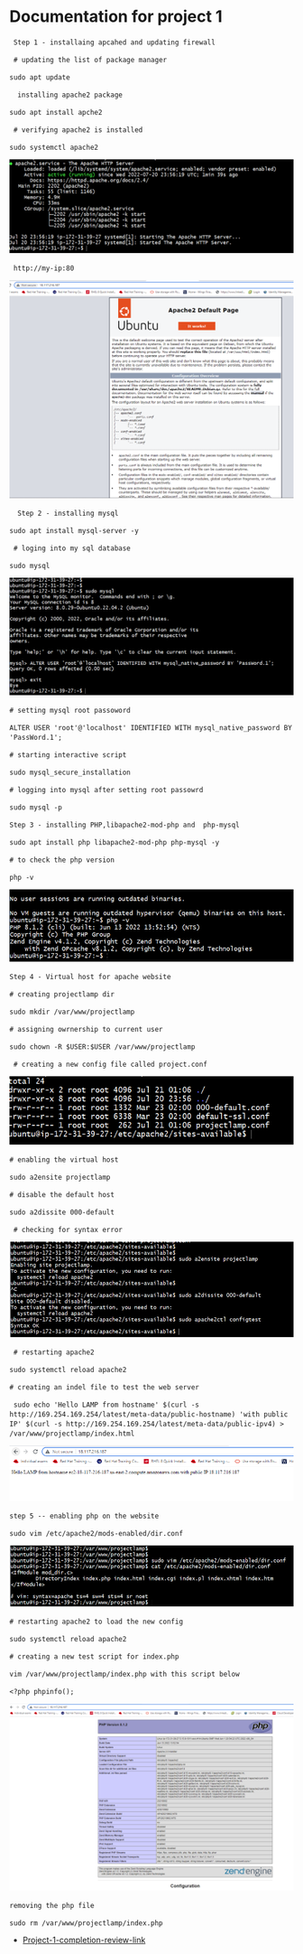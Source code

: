 # Documentation for project 1

` Step 1 - installaing apcahed and updating firewall`

` # updating the list of package manager`

`sudo apt update`

`  installing apache2 package`

`sudo apt install apche2`

` # verifying apache2 is installed`

`sudo systemctl apache2`

![project image](./images/Project1-Image1-systemctl-status-apache2.PNG)

` http://my-ip:80`

![project image](./images/Project1-Image2-apache-default-page.PNG)

`  Step 2 - installing mysql`

` sudo apt install mysql-server -y `

` # loging into my sql database`

` sudo mysql `

![project image](./images/Project1-Image3-mysql-passoword.PNG)



` # setting mysql root passoword `

` ALTER USER 'root'@'localhost' IDENTIFIED WITH mysql_native_password BY 'PassWord.1'; `

` # starting interactive script `

` sudo mysql_secure_installation `

` # logging into mysql after setting root passowrd `

` sudo mysql -p `

` Step 3 - installing PHP,libapache2-mod-php and  php-mysql `

` sudo apt install php libapache2-mod-php php-mysql -y `

` # to check the php version `

` php -v ` 

![project image](./images/project-1-image-4-php-version.PNG)

` Step 4 - Virtual host for apache website `

` # creating projectlamp dir `

`sudo mkdir /var/www/projectlamp`

` # assigning owrnership to current user `

` sudo chown -R $USER:$USER /var/www/projectlamp `

` # creating a new config file called project.conf` 

![project image](./images/project-1-image-5-projectlamp-conf.PNG)

` # enabling the virtual host `

` sudo a2ensite projectlamp `

` # disable the default host `

` sudo a2dissite 000-default `

` # checking for syntax error`

![project image](./images/project-1-image-6-ena-disab-configtest.PNG)

` # restarting apache2`

` sudo systemctl reload apache2 `

` # creating an indel file to test the web server `

` sudo echo 'Hello LAMP from hostname' $(curl -s http://169.254.169.254/latest/meta-data/public-hostname) 'with public IP' $(curl -s http://169.254.169.254/latest/meta-data/public-ipv4) > /var/www/projectlamp/index.html` 


![project image](./images/project-1-image-7-new-website-test-page.PNG)


` step 5 -- enabling php on the website `

` sudo vim /etc/apache2/mods-enabled/dir.conf `

![project image](./images/project-1-image-8-mods-enable-dir-conf.PNG)


` # restarting apache2 to load the new config `

` sudo systemctl reload apache2 `

` # creating a new test script for index.php `

`vim /var/www/projectlamp/index.php with this script below `

` <?php
phpinfo(); `

![project image](./images/project-1-image-9-new-php-test-page.PNG)


` removing the php file `

` sudo rm /var/www/projectlamp/index.php `


* [Project-1-completion-review-link](https://github.com/babalola1234/project-1.git)














